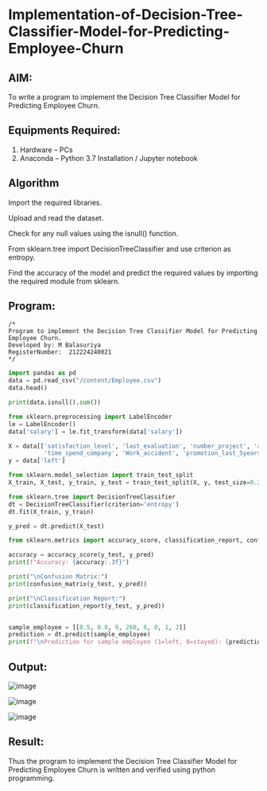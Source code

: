 # Implementation-of-Decision-Tree-Classifier-Model-for-Predicting-Employee-Churn

## AIM:
To write a program to implement the Decision Tree Classifier Model for Predicting Employee Churn.

## Equipments Required:
1. Hardware – PCs
2. Anaconda – Python 3.7 Installation / Jupyter notebook

## Algorithm
Import the required libraries.

Upload and read the dataset.

Check for any null values using the isnull() function.

From sklearn.tree import DecisionTreeClassifier and use criterion as entropy.

Find the accuracy of the model and predict the required values by importing the required module from sklearn.

## Program:
```
/*
Program to implement the Decision Tree Classifier Model for Predicting Employee Churn.
Developed by: M Balasuriya
RegisterNumber:  212224240021
*/
```
```python
import pandas as pd
data = pd.read_csv("/content/Employee.csv")
data.head()

print(data.isnull().sum())

from sklearn.preprocessing import LabelEncoder
le = LabelEncoder()
data['salary'] = le.fit_transform(data['salary'])

X = data[['satisfaction_level', 'last_evaluation', 'number_project', 'average_montly_hours',
          'time_spend_company', 'Work_accident', 'promotion_last_5years', 'salary']]
y = data['left']

from sklearn.model_selection import train_test_split
X_train, X_test, y_train, y_test = train_test_split(X, y, test_size=0.2, random_state=100)

from sklearn.tree import DecisionTreeClassifier
dt = DecisionTreeClassifier(criterion='entropy')
dt.fit(X_train, y_train)

y_pred = dt.predict(X_test)

from sklearn.metrics import accuracy_score, classification_report, confusion_matrix

accuracy = accuracy_score(y_test, y_pred)
print(f"Accuracy: {accuracy:.3f}")

print("\nConfusion Matrix:")
print(confusion_matrix(y_test, y_pred))

print("\nClassification Report:")
print(classification_report(y_test, y_pred))


sample_employee = [[0.5, 0.8, 9, 260, 6, 0, 1, 2]]  
prediction = dt.predict(sample_employee)
print(f"\nPrediction for sample employee (1=left, 0=stayed): {prediction[0]}")

```

## Output:

![image](https://github.com/user-attachments/assets/b666d16c-c314-4bab-a811-77a3c0b871a5)


![image](https://github.com/user-attachments/assets/bef733b7-cfc2-4286-9fa1-767770ca1331)


![image](https://github.com/user-attachments/assets/2b25b34e-f83a-412a-8ec6-8431da961d1b)


## Result:
Thus the program to implement the  Decision Tree Classifier Model for Predicting Employee Churn is written and verified using python programming.
